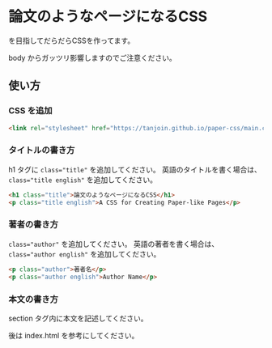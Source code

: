 # 論文のようなページになるCSS

を目指してだらだらCSSを作ってます。

body からガッツリ影響しますのでご注意ください。

## 使い方

### CSS を追加

```html
<link rel="stylesheet" href="https://tanjoin.github.io/paper-css/main.css">
```

### タイトルの書き方

h1 タグに `class="title"` を追加してください。
英語のタイトルを書く場合は、 `class="title english"` を追加してください。

```html
<h1 class="title">論文のようなページになるCSS</h1>
<p class="title english">A CSS for Creating Paper-like Pages</p>
```

### 著者の書き方

`class="author"` を追加してください。
英語の著者を書く場合は、 `class="author english"` を追加してください。

```html
<p class="author">著者名</p>
<p class="author english">Author Name</p>
```

### 本文の書き方

section タグ内に本文を記述してください。

後は index.html を参考にしてください。

